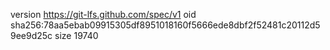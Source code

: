 version https://git-lfs.github.com/spec/v1
oid sha256:78aa5ebab09915305df8951018160f5666ede8dbf2f52481c20112d59ee9d25c
size 19740
